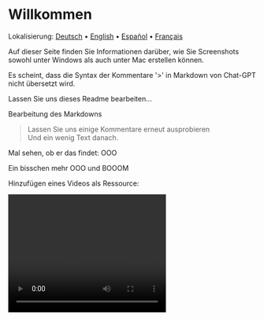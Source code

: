 # Willkommen
Lokalisierung: [Deutsch](https://ewildingli.github.io/Global-Instructor-Guidelines/DE/) • [English](https://ewildingli.github.io/Global-Instructor-Guidelines/) • [Español](https://ewildingli.github.io/Global-Instructor-Guidelines/ES/) • [Français](https://ewildingli.github.io/Global-Instructor-Guidelines/FR/)

Auf dieser Seite finden Sie Informationen darüber, wie Sie Screenshots sowohl unter Windows als auch unter Mac erstellen können.

Es scheint, dass die Syntax der Kommentare '>' in Markdown von Chat-GPT nicht übersetzt wird.

Lassen Sie uns dieses Readme bearbeiten...

Bearbeitung des Markdowns

> Lassen Sie uns einige Kommentare erneut ausprobieren  
Und ein wenig Text danach.

Mal sehen, ob er das findet: OOO

Ein bisschen mehr OOO und BOOOM

Hinzufügen eines Videos als Ressource:

<video width="320" height="240" controls><source src="https://github.com/user-attachments/assets/be74703f-6879-45a5-ac12-fa11a221ed79" type="video/mp4">Ihr Browser unterstützt das Video-Tag nicht.</video>